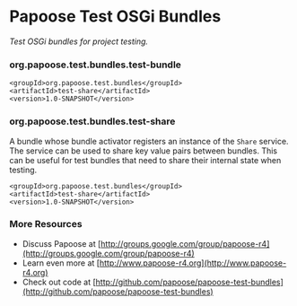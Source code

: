 Papoose Test OSGi Bundles
=====
<em>Test OSGi bundles for project testing.</em>

### org.papoose.test.bundles.test-bundle ###

    <groupId>org.papoose.test.bundles</groupId>
    <artifactId>test-share</artifactId>
    <version>1.0-SNAPSHOT</version>

### org.papoose.test.bundles.test-share ###

A bundle whose bundle activator registers an instance of the `Share` service.  
The service can be used to share key value pairs between bundles.  This can
be useful for test bundles that need to share their internal state when
testing.

    <groupId>org.papoose.test.bundles</groupId>
    <artifactId>test-share</artifactId>
    <version>1.0-SNAPSHOT</version>

### More Resources ###

*  Discuss Papoose at [http://groups.google.com/group/papoose-r4](http://groups.google.com/group/papoose-r4)
*  Learn even more at [http://www.papoose-r4.org](http://www.papoose-r4.org)
*  Check out code at [http://github.com/papoose/papoose-test-bundles](http://github.com/papoose/papoose-test-bundles)
